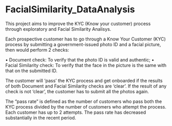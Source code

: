 # FacialSimilarity_DataAnalysis
This project aims to improve the KYC (Know your customer) process through exploratory and Facial Similarity Analisys.

Each prospective customer has to go through a Know Your Customer (KYC) process by submitting a government-issued photo ID and a facial picture, then would perform 2 checks:

• Document check: To verify that the photo ID is valid and authentic;
• Facial Similarity check: To verify that the face in the picture is the same with that on the submitted ID.

The customer will ‘pass’ the KYC process and get onboarded if the results of both Document and Facial Similarity checks are ‘clear’. If the result of any check is not ‘clear’, the customer has to submit all the photos again.

The “pass rate” is defined as the number of customers who pass both the KYC process divided by the number of customers who attempt the process. Each customer has up to 2 attempts.
The pass rate has decreased substantially in the recent period. 
